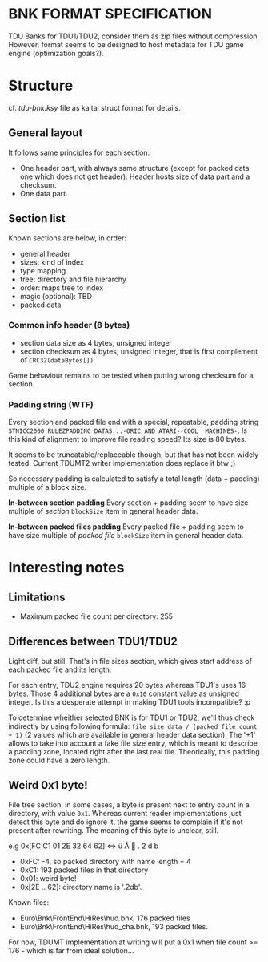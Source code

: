 BNK FORMAT SPECIFICATION
========================

TDU Banks for TDU1/TDU2, consider them as zip files without compression. However, format seems to be designed to host metadata for TDU game engine (optimization goals?).

# Structure
cf. *tdu-bnk.ksy* file as kaitai struct format for details.

## General layout

It follows same principles for each section:

- One header part, with always same structure (except for packed data one which does not get header). Header hosts size of data part and a checksum.
- One data part.

## Section list

Known sections are below, in order:

- general header
- sizes: kind of index
- type mapping
- tree: directory and file hierarchy
- order: maps tree to index
- magic (optional): TBD
- packed data

### Common info header (8 bytes)

- section data size as 4 bytes, unsigned integer
- section checksum as 4 bytes, unsigned integer, that is first complement of `CRC32(dataBytes[])`

Game behaviour remains to be tested when putting wrong checksum for a section.

### Padding string (WTF)

Every section and packed file end with a special, repeatable, padding string `STNICC2000 RULEZPADDING DATAS...-ORIC AND ATARI--COOL  MACHINES-`. Is this kind of alignment to improve file reading speed? Its size is 80 bytes.

It seems to be truncatable/replaceable though, but that has not been widely tested. Current TDUMT2 writer implementation does replace it btw ;)

So necessary padding is calculated to satisfy a total length (data + padding) multiple of a block size.

**In-between section padding**
Every section + padding seem to have size multiple of *section* `blockSize` item in general header data. 

**In-between packed files padding**
Every packed file + padding seem to have size multiple of *packed file* `blockSize` item in general header data.


# Interesting notes

## Limitations

- Maximum packed file count per directory: 255

## Differences between TDU1/TDU2

Light diff, but still. That's in file sizes section, which gives start address of each packed file and its length.

For each entry, TDU2 engine requires 20 bytes whereas TDU1's uses 16 bytes. Those 4 additional bytes are a `0x10` constant value as unsigned integer. Is this a desperate attempt in making TDU1 tools incompatible? :p

To determine wheither selected BNK is for TDU1 or TDU2, we'll thus check indirectly by using following formula: `file size data / (packed file count + 1)` (2 values which are available in general header data section). The '+1' allows to take into account a fake file size entry, which is meant to describe a padding zone, located right after the last real file. Theorically, this padding zone could have a zero length.

## Weird 0x1 byte!

File tree section: in some cases, a byte is present next to entry count in a directory, with value `0x1`. Whereas current reader implementations just detect this byte and do ignore it, the game seems to complain if it's not present after rewriting. The meaning of this byte is unclear, still.

e.g 0x[FC C1 01 2E 32 64 62]  <=> ü Á  . 2 d b
- 0xFC: -4, so packed directory with name length = 4
- 0xC1: 193 packed files in that directory
- 0x01: weird byte!
- 0x[2E .. 62]: directory name is '.2db'.

Known files:
- Euro\Bnk\FrontEnd\HiRes\hud.bnk, 176 packed files
- Euro\Bnk\FrontEnd\HiRes\hud_cha.bnk, 193 packed files.

For now, TDUMT implementation at writing will put a 0x1 when file count >= 176 - which is far from ideal solution...
